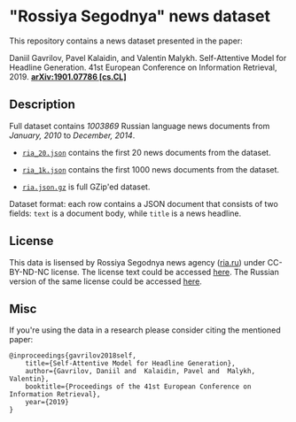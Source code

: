 # "Rossiya Segodnya" news dataset

This repository contains a news dataset presented in the paper:

Daniil Gavrilov, Pavel Kalaidin, and Valentin Malykh. Self-Attentive Model for Headline Generation. 41st European Conference on Information Retrieval, 2019. __[arXiv:1901.07786 [cs.CL]](https://arxiv.org/abs/1901.07786)__

## Description

Full dataset contains _1003869_ Russian language news documents from _January, 2010_ to _December, 2014_.

* [`ria_20.json`](./ria_20.json) contains the first 20 news documents from the dataset.

* [`ria_1k.json`](./ria_1k.json) contains the first 1000 news documents from the dataset.

* [`ria.json.gz`](./ria.json.gz) is full GZip'ed dataset.

Dataset format: each row contains a JSON document that consists of two fields: `text` is a document body, while `title` is a news headline.

## License
This data is lisensed by Rossiya Segodnya news agency ([ria.ru](http://ria.ru)) under CC-BY-ND-NC license. The license text could be accessed [here](./LICENSE). The Russian version of the same license could be accessed [here](./LICENSE.ru).

## Misc
If you're using the data in a research please consider citing the mentioned paper:

    @inproceedings{gavrilov2018self,
    	title={Self-Attentive Model for Headline Generation},
    	author={Gavrilov, Daniil and  Kalaidin, Pavel and  Malykh, Valentin},
    	booktitle={Proceedings of the 41st European Conference on Information Retrieval},
    	year={2019}
    }
